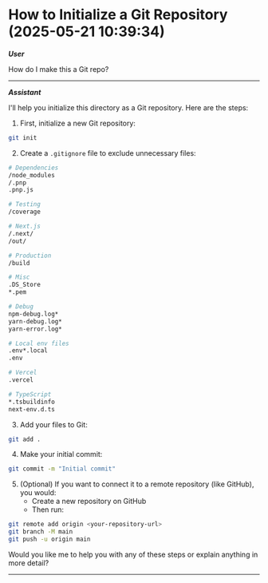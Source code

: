 <!-- Generated by SpecStory -->

# How to Initialize a Git Repository (2025-05-21 10:39:34)

_**User**_

How do I make this a Git repo? 

---

_**Assistant**_

I'll help you initialize this directory as a Git repository. Here are the steps:

1. First, initialize a new Git repository:
```bash
git init
```

2. Create a `.gitignore` file to exclude unnecessary files:
```bash
# Dependencies
/node_modules
/.pnp
.pnp.js

# Testing
/coverage

# Next.js
/.next/
/out/

# Production
/build

# Misc
.DS_Store
*.pem

# Debug
npm-debug.log*
yarn-debug.log*
yarn-error.log*

# Local env files
.env*.local
.env

# Vercel
.vercel

# TypeScript
*.tsbuildinfo
next-env.d.ts
```

3. Add your files to Git:
```bash
git add .
```

4. Make your initial commit:
```bash
git commit -m "Initial commit"
```

5. (Optional) If you want to connect it to a remote repository (like GitHub), you would:
   - Create a new repository on GitHub
   - Then run:
```bash
git remote add origin <your-repository-url>
git branch -M main
git push -u origin main
```

Would you like me to help you with any of these steps or explain anything in more detail?

---

